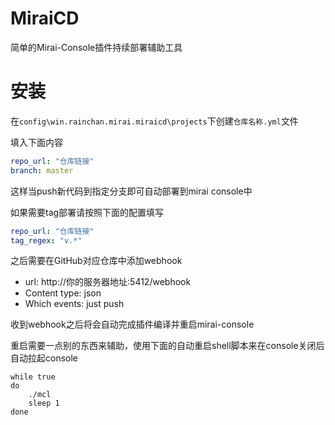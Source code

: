 # MiraiCD

简单的Mirai-Console插件持续部署辅助工具

# 安装

在`config\win.rainchan.mirai.miraicd\projects`下创建`仓库名称.yml`文件

填入下面内容

```yml
repo_url: "仓库链接"
branch: master
```
这样当push新代码到指定分支即可自动部署到mirai console中

如果需要tag部署请按照下面的配置填写
```yml
repo_url: "仓库链接"
tag_regex: "v.*"
```

之后需要在GitHub对应仓库中添加webhook
* url: http://你的服务器地址:5412/webhook
* Content type: json
* Which events: just push

收到webhook之后将会自动完成插件编译并重启mirai-console

重启需要一点别的东西来辅助，使用下面的自动重启shell脚本来在console关闭后自动拉起console

```shell
while true 
do
    ./mcl
    sleep 1 
done
```
